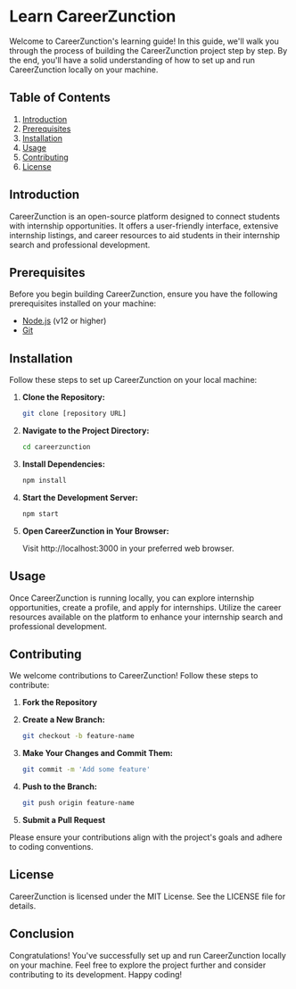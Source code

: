 # Learn CareerZunction

Welcome to CareerZunction's learning guide! In this guide, we'll walk you through the process of building the CareerZunction project step by step. By the end, you'll have a solid understanding of how to set up and run CareerZunction locally on your machine.

## Table of Contents

1. [Introduction](#introduction)
2. [Prerequisites](#prerequisites)
3. [Installation](#installation)
4. [Usage](#usage)
5. [Contributing](#contributing)
6. [License](#license)

## Introduction

CareerZunction is an open-source platform designed to connect students with internship opportunities. It offers a user-friendly interface, extensive internship listings, and career resources to aid students in their internship search and professional development.

## Prerequisites

Before you begin building CareerZunction, ensure you have the following prerequisites installed on your machine:

- [Node.js](https://nodejs.org/) (v12 or higher)
- [Git](https://git-scm.com/)

## Installation

Follow these steps to set up CareerZunction on your local machine:

1. **Clone the Repository:**

    ```bash
    git clone [repository URL]
    ```

2. **Navigate to the Project Directory:**

    ```bash
    cd careerzunction
    ```

3. **Install Dependencies:**

    ```bash
    npm install
    ```

4. **Start the Development Server:**

    ```bash
    npm start
    ```

5. **Open CareerZunction in Your Browser:**

    Visit http://localhost:3000 in your preferred web browser.

## Usage

Once CareerZunction is running locally, you can explore internship opportunities, create a profile, and apply for internships. Utilize the career resources available on the platform to enhance your internship search and professional development.

## Contributing

We welcome contributions to CareerZunction! Follow these steps to contribute:

1. **Fork the Repository**
2. **Create a New Branch:**

    ```bash
    git checkout -b feature-name
    ```

3. **Make Your Changes and Commit Them:**

    ```bash
    git commit -m 'Add some feature'
    ```

4. **Push to the Branch:**

    ```bash
    git push origin feature-name
    ```

5. **Submit a Pull Request**

Please ensure your contributions align with the project's goals and adhere to coding conventions.

## License

CareerZunction is licensed under the MIT License. See the LICENSE file for details.

## Conclusion

Congratulations! You've successfully set up and run CareerZunction locally on your machine. Feel free to explore the project further and consider contributing to its development. Happy coding!
